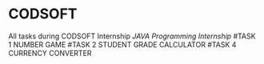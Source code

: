 # CODSOFT
All tasks during CODSOFT Internship
*JAVA Programming Internship*
#TASK 1
NUMBER GAME
#TASK 2
STUDENT GRADE CALCULATOR
#TASK 4
CURRENCY CONVERTER

